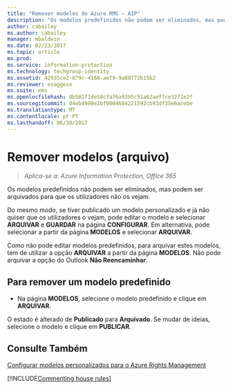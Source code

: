 ```yaml
---
title: "Remover modelos do Azure RMS – AIP"
description: "Os modelos predefinidos não podem ser eliminados, mas podem ser arquivados para que os utilizadores não os vejam."
author: cabailey
ms.author: cabailey
manager: mbaldwin
ms.date: 02/23/2017
ms.topic: article
ms.prod: 
ms.service: information-protection
ms.technology: techgroup-identity
ms.assetid: 42935ce2-879c-4168-aef9-9a88f72b15b2
ms.reviewer: esaggese
ms.suite: ems
ms.openlocfilehash: 8b581f1de58c7a76a9395c51a62aef7ce3271e2f
ms.sourcegitcommit: 04eb4990e2bf0004684221592cb93df35e6acebe
ms.translationtype: MT
ms.contentlocale: pt-PT
ms.lasthandoff: 06/30/2017
---
```

# <a name="remove-archive-templates"></a>Remover modelos (arquivo)

>*Aplica-se a: Azure Information Protection, Office 365*

Os modelos predefinidos não podem ser eliminados, mas podem ser arquivados para que os utilizadores não os vejam.

Do mesmo modo, se tiver publicado um modelo personalizado e já não quiser que os utilizadores o vejam, pode editar o modelo e selecionar **ARQUIVAR** e **GUARDAR** na página **CONFIGURAR**. Em alternativa, pode selecionar a partir da página **MODELOS** e selecionar **ARQUIVAR**.

Como não pode editar modelos predefinidos, para arquivar estes modelos, tem de utilizar a opção **ARQUIVAR** a partir da página **MODELOS**. Não pode arquivar a opção do Outlook **Não Reencaminhar**.

## <a name="to-remove-a-default-template"></a>Para remover um modelo predefinido

-   Na página **MODELOS**, selecione o modelo predefinido e clique em **ARQUIVAR**.

O estado é alterado de **Publicado** para **Arquivado**. Se mudar de ideias, selecione o modelo e clique em **PUBLICAR**.



## <a name="see-also"></a>Consulte Também
[Configurar modelos personalizados para o Azure Rights Management](configure-custom-templates.md)

[!INCLUDE[Commenting house rules](../includes/houserules.md)]